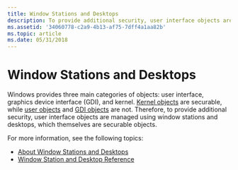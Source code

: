 ```yaml
---
title: Window Stations and Desktops
description: To provide additional security, user interface objects are managed using window stations and desktops.
ms.assetid: '34060778-c2a9-4b13-af75-7dff4a1aa82b'
ms.topic: article
ms.date: 05/31/2018
---
```


# Window Stations and Desktops

Windows provides three main categories of objects: user interface, graphics device interface (GDI), and kernel. [Kernel objects](https://docs.microsoft.com/windows/desktop/SysInfo/kernel-objects) are securable, while [user objects](https://docs.microsoft.com/windows/desktop/SysInfo/user-objects) and [GDI objects](https://docs.microsoft.com/windows/desktop/SysInfo/gdi-objects) are not. Therefore, to provide additional security, user interface objects are managed using window stations and desktops, which themselves are securable objects.

For more information, see the following topics:

-   [About Window Stations and Desktops](about-window-stations-and-desktops.md)
-   [Window Station and Desktop Reference](window-station-and-desktop-reference.md)

 

 




